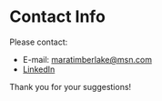 # Contact Info

Please contact:

- E-mail: maratimberlake@msn.com
- [LinkedIn](https://www.linkedin.com/in/mara-timberlake-979344141/)

Thank you for your suggestions!
